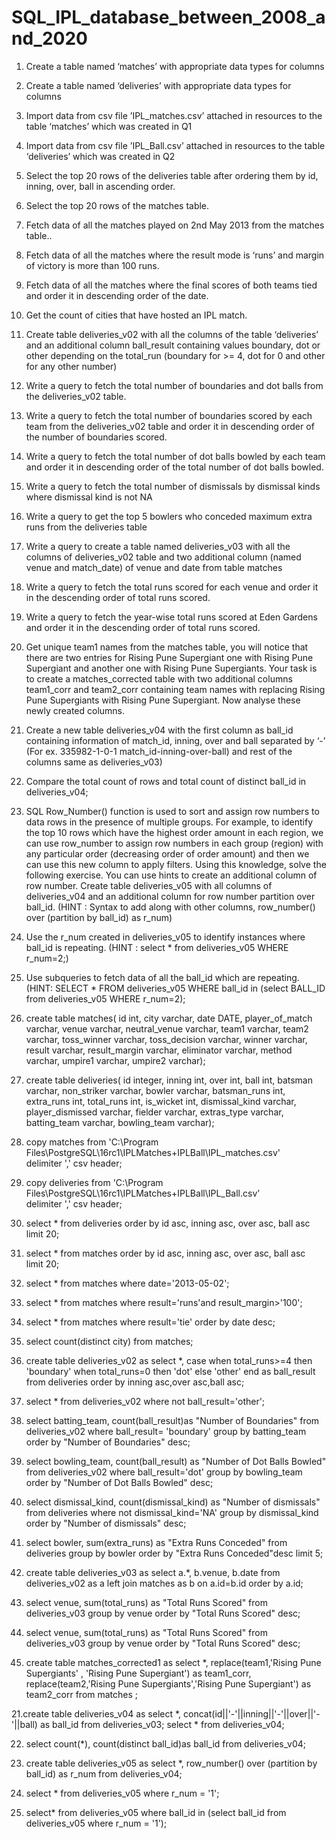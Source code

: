 # SQL_IPL_database_between_2008_and_2020
1. Create a table named ‘matches’ with appropriate data types for columns
2. Create a table named ‘deliveries’ with appropriate data types for columns
3. Import data from csv file ’IPL_matches.csv’ attached in resources to the table ‘matches’ which was created in Q1
4. Import data from csv file ’IPL_Ball.csv’ attached in resources to the table ‘deliveries’ which was created in Q2
5. Select the top 20 rows of the deliveries table after ordering them by id, inning, over, ball in ascending order.
6. Select the top 20 rows of the matches table.
7. Fetch data of all the matches played on 2nd May 2013 from the matches table..
8. Fetch data of all the matches where the result mode is ‘runs’ and margin of victory is more than 100 runs.
9. Fetch data of all the matches where the final scores of both teams tied and order it in descending order of the date.
10. Get the count of cities that have hosted an IPL match.
11. Create table deliveries_v02 with all the columns of the table ‘deliveries’ and an additional column ball_result containing values boundary, dot or other depending on the total_run (boundary for >= 4, 
    dot for 0 and other for any other number)
12. Write a query to fetch the total number of boundaries and dot balls from the deliveries_v02 table.
13. Write a query to fetch the total number of boundaries scored by each team from the deliveries_v02 table and order it in descending order of the number of boundaries scored.
14. Write a query to fetch the total number of dot balls bowled by each team and order it in descending order of the total number of dot balls bowled.
15. Write a query to fetch the total number of dismissals by dismissal kinds where dismissal kind is not NA
16. Write a query to get the top 5 bowlers who conceded maximum extra runs from the deliveries table
17. Write a query to create a table named deliveries_v03 with all the columns of deliveries_v02 table and two additional column (named venue and match_date) of venue and date from table matches
18. Write a query to fetch the total runs scored for each venue and order it in the descending order of total runs scored.
19. Write a query to fetch the year-wise total runs scored at Eden Gardens and order it in the descending order of total runs scored.
20. Get unique team1 names from the matches table, you will notice that there are two entries for Rising Pune Supergiant one with Rising Pune Supergiant and another one with Rising Pune Supergiants.  Your 
    task is to create a matches_corrected table with two additional columns team1_corr and team2_corr containing team names with replacing Rising Pune Supergiants with Rising Pune Supergiant. Now analyse 
    these newly created columns.
21. Create a new table deliveries_v04 with the first column as ball_id containing information of match_id, inning, over and ball separated by ‘-’ (For ex. 335982-1-0-1 match_id-inning-over-ball) and rest 
    of the columns same as deliveries_v03)
22. Compare the total count of rows and total count of distinct ball_id in deliveries_v04;
23. SQL Row_Number() function is used to sort and assign row numbers to data rows in the presence of multiple groups. For example, to identify the top 10 rows which have the highest order amount in each 
    region, we can use row_number to assign row numbers in each group (region) with any particular order (decreasing order of order amount) and then we can use this new column to apply filters. Using this 
    knowledge, solve the following exercise. You can use hints to create an additional column of row number.
    Create table deliveries_v05 with all columns of deliveries_v04 and an additional column for row number partition over ball_id. (HINT : Syntax to add along with other columns,  row_number() over 
    (partition by ball_id) as r_num)
24. Use the r_num created in deliveries_v05 to identify instances where ball_id is repeating. (HINT : select * from deliveries_v05 WHERE r_num=2;)
25. Use subqueries to fetch data of all the ball_id which are repeating. (HINT: SELECT * FROM deliveries_v05 WHERE ball_id in (select BALL_ID from deliveries_v05 WHERE r_num=2);




1. create table matches(
id int,
city varchar,
date DATE,
player_of_match varchar,
venue varchar,
neutral_venue varchar,
team1 varchar,
team2 varchar,
toss_winner varchar,
toss_decision varchar,
winner varchar,
result varchar,
result_margin varchar,
eliminator varchar,
method varchar,
umpire1 varchar,
umpire2 varchar);

2. create table deliveries(
id integer,
inning int,
over int,
ball int,
batsman varchar,
non_striker varchar,
bowler varchar,
batsman_runs int,
extra_runs int,
total_runs int,
is_wicket int,
dismissal_kind varchar,
player_dismissed varchar,
fielder varchar,
extras_type varchar,
batting_team varchar,
bowling_team varchar);

3. copy matches
from 'C:\Program Files\PostgreSQL\16rc1\IPLMatches+IPLBall\IPL_matches.csv'
delimiter ',' csv header;

4. copy deliveries
from 'C:\Program Files\PostgreSQL\16rc1\IPLMatches+IPLBall\IPL_Ball.csv'
delimiter ',' csv header;

5. select *
from deliveries 
order by id asc,
inning asc,
over asc,
ball asc
limit 20;

6. select *
from matches 
order by id asc,
inning asc,
over asc,
ball asc
limit 20;

7. select * from matches
where date='2013-05-02';

8. select * from matches 
where result='runs'and result_margin>'100';

9. select * from matches where result='tie'
order by date desc;

10. select count(distinct city)
from matches;

11. create table deliveries_v02 as select *,
case when total_runs>=4 then 'boundary'
when total_runs=0 then 'dot'
else 'other'
end as ball_result
from deliveries 
order by inning asc,over asc,ball asc;

12. select * from deliveries_v02
where not ball_result='other';

13. select batting_team,
count(ball_result)as "Number of Boundaries"
from deliveries_v02
where ball_result= 'boundary'
group by batting_team
order by "Number of Boundaries" desc;

14. select bowling_team,
count(ball_result) as "Number of Dot Balls Bowled"
from deliveries_v02
where ball_result='dot'
group by bowling_team
order by "Number of Dot Balls Bowled" desc;

15. select dismissal_kind,
count(dismissal_kind) as "Number of dismissals"
from deliveries
where not dismissal_kind='NA'
group by dismissal_kind
order by "Number of dismissals" desc;

16. select bowler,
sum(extra_runs) as "Extra Runs Conceded"
from deliveries 
group by bowler
order by "Extra Runs Conceded"desc
limit 5;

17. create table deliveries_v03 as
select a.*,
b.venue,
b.date
from deliveries_v02 as a
left join matches as b
on
a.id=b.id
order by a.id;

18. select venue,
sum(total_runs) as "Total Runs Scored"
from deliveries_v03
group by venue
order by "Total Runs Scored" desc;

19. select venue,
sum(total_runs) as "Total Runs Scored"
from deliveries_v03
group by venue
order by "Total Runs Scored" desc;

20. create table matches_corrected1
as select *,
replace(team1,'Rising Pune Supergiants' , 'Rising Pune Supergiant') as team1_corr,
replace(team2,'Rising Pune Supergiants','Rising Pune Supergiant') as team2_corr
from matches ;

21.create table deliveries_v04 
as select *,
concat(id||'-'||inning||'-'||over||'-'||ball) 
as ball_id from deliveries_v03;
select * from deliveries_v04;

22. select count(*),
count(distinct ball_id)as ball_id
from deliveries_v04;

23. create table deliveries_v05 as select *,
row_number() over (partition by  ball_id) as r_num from deliveries_v04;

24. select * from deliveries_v05
where  r_num = '1';

25. select* from deliveries_v05
where ball_id in (select ball_id from deliveries_v05 where r_num = '1');
